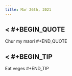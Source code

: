 ```yaml
---
title: Mar 26th, 2021
---
```


## < #+BEGIN_QUOTE
Chur my maori
#+END_QUOTE
## < #+BEGIN_TIP
Eat veges #+END_TIP
